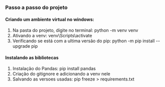 ### Passo a passo do projeto

#### Criando um ambiente virtual no windows:

<ol>
  <li>Na pasta do projeto, digite no terminal: python -m venv venv</li>
  <li>Ativando a venv: venv\Scripts\activate</li>
  <li>Verificando se está com a ultima versão do pip: python -m pip install --upgrade pip</li>
</ol>

#### Instalando as bibliotecas

<ol>
    <li>Instalação do Pandas: pip install pandas</li>
    <li>Criação do gitignore e  adicionando a venv nele</li>
    <li>Salvando as versoes usadas: pip freeze > requirements.txt</li>
</ol>
